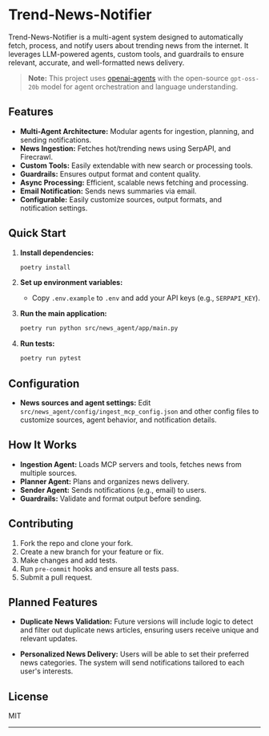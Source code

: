 # Trend-News-Notifier


Trend-News-Notifier is a multi-agent system designed to automatically fetch, process, and notify users about trending news from the internet. It leverages LLM-powered agents, custom tools, and guardrails to ensure relevant, accurate, and well-formatted news delivery.

> **Note:** This project uses [openai-agents](https://openai.github.io/openai-agents-python/) with the open-source `gpt-oss-20b` model for agent orchestration and language understanding.


## Features

- **Multi-Agent Architecture:** Modular agents for ingestion, planning, and sending notifications.
- **News Ingestion:** Fetches hot/trending news using SerpAPI, and Firecrawl.
- **Custom Tools:** Easily extendable with new search or processing tools.
- **Guardrails:** Ensures output format and content quality.
- **Async Processing:** Efficient, scalable news fetching and processing.
- **Email Notification:** Sends news summaries via email.
- **Configurable:** Easily customize sources, output formats, and notification settings.

## Quick Start

1. **Install dependencies:**
   ```bash
   poetry install
   ```

2. **Set up environment variables:**
   - Copy `.env.example` to `.env` and add your API keys (e.g., `SERPAPI_KEY`).

3. **Run the main application:**
   ```bash
   poetry run python src/news_agent/app/main.py
   ```

4. **Run tests:**
   ```bash
   poetry run pytest
   ```

## Configuration

- **News sources and agent settings:**
  Edit `src/news_agent/config/ingest_mcp_config.json` and other config files to customize sources, agent behavior, and notification details.

## How It Works

- **Ingestion Agent:** Loads MCP servers and tools, fetches news from multiple sources.
- **Planner Agent:** Plans and organizes news delivery.
- **Sender Agent:** Sends notifications (e.g., email) to users.
- **Guardrails:** Validate and format output before sending.

## Contributing

1. Fork the repo and clone your fork.
2. Create a new branch for your feature or fix.
3. Make changes and add tests.
4. Run `pre-commit` hooks and ensure all tests pass.
5. Submit a pull request.

## Planned Features

- **Duplicate News Validation:**
  Future versions will include logic to detect and filter out duplicate news articles, ensuring users receive unique and relevant updates.

- **Personalized News Delivery:**
  Users will be able to set their preferred news categories. The system will send notifications tailored to each user's interests.

## License

MIT

---
